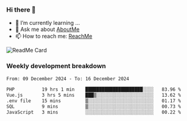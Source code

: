 ### Hi there 👋

- 🌱 I’m currently learning ...
- 💬 Ask me about [AboutMe](https://www.itzcy.com/about)
- 📫 How to reach me: [ReachMe](https://www.itzcy.com/about)

![ReadMe Card](https://github-readme-stats-ten-gilt.vercel.app/api?username=SuperChenYun&show_icons=true&title_color=fff&icon_color=79ff97&text_color=9f9f9f&bg_color=151515&hide_border=true)

### Weekly development breakdown
<!--START_SECTION:waka-->

```txt
From: 09 December 2024 - To: 16 December 2024

PHP          19 hrs 1 min    █████████████████████░░░░   83.96 %
Vue.js       3 hrs 5 mins    ███▒░░░░░░░░░░░░░░░░░░░░░   13.62 %
.env file    15 mins         ▒░░░░░░░░░░░░░░░░░░░░░░░░   01.17 %
SQL          9 mins          ▒░░░░░░░░░░░░░░░░░░░░░░░░   00.73 %
JavaScript   3 mins          ░░░░░░░░░░░░░░░░░░░░░░░░░   00.22 %
```

<!--END_SECTION:waka-->
